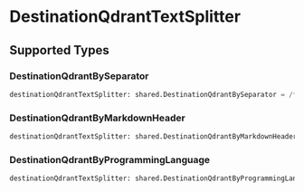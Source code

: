 # DestinationQdrantTextSplitter


## Supported Types

### DestinationQdrantBySeparator

```python
destinationQdrantTextSplitter: shared.DestinationQdrantBySeparator = /* values here */
```

### DestinationQdrantByMarkdownHeader

```python
destinationQdrantTextSplitter: shared.DestinationQdrantByMarkdownHeader = /* values here */
```

### DestinationQdrantByProgrammingLanguage

```python
destinationQdrantTextSplitter: shared.DestinationQdrantByProgrammingLanguage = /* values here */
```

